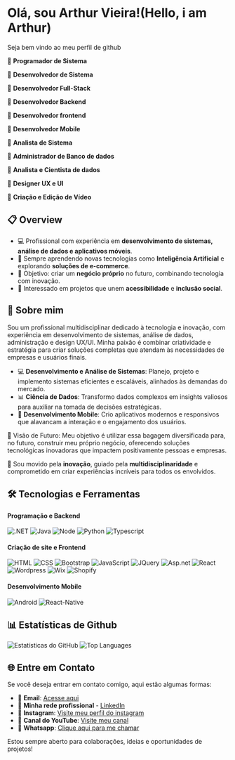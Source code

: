 # Olá, sou Arthur Vieira!(Hello, i am Arthur)

Seja bem vindo ao meu perfil de github

🎯 **Programador de Sistema**

🎯 **Desenvolvedor de Sistema**

🎯 **Desenvolvedor Full-Stack**

🎯 **Desenvolvedor Backend**

🎯 **Desenvolvedor frontend**

🎯 **Desenvolvedor Mobile**

🎯 **Analista de Sistema**

🎯 **Administrador de Banco de dados**

🎯 **Analista e Cientista de dados**

🎯 **Designer UX e UI**

🎯 **Criação e Edição de Vídeo**


## 📋 Overview

- 💻 Profissional com experiência em **desenvolvimento de sistemas, análise de dados e aplicativos móveis**.  
- 🌱 Sempre aprendendo novas tecnologias como **Inteligência Artificial** e explorando **soluções de e-commerce**.  
- 🔮 Objetivo: criar um **negócio próprio** no futuro, combinando tecnologia com inovação.  
- 🌟 Interessado em projetos que unem **acessibilidade** e **inclusão social**.

## 🌟 Sobre mim

Sou um profissional multidisciplinar dedicado à tecnologia e inovação, com experiência em desenvolvimento de sistemas, análise de dados, administração e design UX/UI. Minha paixão é combinar criatividade e estratégia para criar soluções completas que atendam às necessidades de empresas e usuários finais.

- 💻 **Desenvolvimento e Análise de Sistemas**: Planejo, projeto e implemento sistemas eficientes e escaláveis, alinhados às demandas do mercado.
- 📊 **Ciência de Dados**: Transformo dados complexos em insights valiosos para auxiliar na tomada de decisões estratégicas.
- 📱 **Desenvolvimento Mobile**: Crio aplicativos modernos e responsivos que alavancam a interação e o engajamento dos usuários.
  
🔮 Visão de Futuro: Meu objetivo é utilizar essa bagagem diversificada para, no futuro, construir meu próprio negócio, oferecendo soluções tecnológicas inovadoras que impactem positivamente pessoas e empresas.

📌 Sou movido pela **inovação**, guiado pela **multidisciplinaridade** e comprometido em criar experiências incríveis para todos os envolvidos.

## 🛠️ Tecnologias e Ferramentas

#### Programação e Backend

![.NET](https://img.shields.io/badge/.NET-512BD4?style=for-the-badge&logo=.net&logoColor=white)
![Java](https://img.shields.io/badge/Java-007396?style=for-the-badge&logo=java&logoColor=white)
![Node](https://img.shields.io/badge/Node.js-8CC84B?style=for-the-badge&logo=node.js&logoColor=white)
![Python](https://img.shields.io/badge/Python-306998?style=for-the-badge&logo=python&logoColor=white)
![Typescript](https://img.shields.io/badge/TypeScript-3178C6?style=for-the-badge&logo=typescript&logoColor=white)

#### Criação de site e Frontend

![HTML](https://img.shields.io/badge/HTML-E34F26?style=for-the-badge&logo=html5&logoColor=white)
![CSS](https://img.shields.io/badge/CSS-1572B6?style=for-the-badge&logo=css3&logoColor=white)
![Bootstrap](https://img.shields.io/badge/Bootstrap-563D7C?style=for-the-badge&logo=bootstrap&logoColor=white)
![JavaScript](https://img.shields.io/badge/JavaScript-F7DF1E?style=for-the-badge&logo=javascript&logoColor=black)
![JQuery](https://img.shields.io/badge/jQuery-0769AD?style=for-the-badge&logo=jquery&logoColor=white)
![Asp.net](https://img.shields.io/badge/ASP.NET-5C2D91?style=for-the-badge&logo=aspnet&logoColor=white)
![React](https://img.shields.io/badge/React-61DAFB?style=for-the-badge&logo=react&logoColor=white)
![Wordpress](https://img.shields.io/badge/WordPress-21759B?style=for-the-badge&logo=wordpress&logoColor=white)
![Wix](https://img.shields.io/badge/Wix-0E97FF?style=for-the-badge&logo=wix&logoColor=white)
![Shopify](https://img.shields.io/badge/Shopify-95BF47?style=for-the-badge&logo=shopify&logoColor=white)

#### Desenvolvimento Mobile

![Android](https://img.shields.io/badge/Android_Studio-3DDC84?style=for-the-badge&logo=android-studio&logoColor=white)
![React-Native](https://img.shields.io/badge/React_Native-61DAFB?style=for-the-badge&logo=react-native&logoColor=white)




## 📊 Estatísticas de Github

![Estatísticas do GitHub](https://github-readme-stats.vercel.app/api?username=arthur10vieira&show_icons=true&theme=radical)
![Top Languages](https://github-readme-stats.vercel.app/api/top-langs/?username=arthur10vieira)


## 🌐 Entre em Contato

Se você deseja entrar em contato comigo, aqui estão algumas formas:

- 📧 **Email**: [Acesse aqui](mailto:arthur10vieira@gmail.com)
- 💼 **Minha rede profissional** - [LinkedIn](https://linkedin.com/in/arthur-vieira-cambraia)
- 📸 **Instagram**: [Visite meu perfil do instagram](https://instagram.com/tutucambraia)
- 🎥 **Canal do YouTube**: [Visite meu canal](https://www.youtube.com/c/arthurvieira630)
- 📱 **Whatsapp**: [Clique aqui para me chamar](https://wa.me/5534992310978)

Estou sempre aberto para colaborações, ideias e oportunidades de projetos!